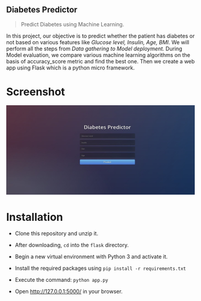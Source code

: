 
## Diabetes Predictor
> Predict Diabetes using Machine Learning.

In this project, our objective is to predict whether the patient has diabetes or not based on various features like *Glucose level, Insulin, Age, BMI*. We will perform all the steps from *Data gathering to Model deployment.* During Model evaluation, we compare various machine learning algorithms on the basis of accuracy_score metric and find the best one. Then we create a web app using Flask which is a python micro framework.
# **Screenshot**

![](screenshot.jpg)

# Installation

- Clone this repository and unzip it.

- After downloading, `cd` into the `flask` directory.

- Begin a new virtual environment with Python 3 and activate it.

- Install the required packages using 
   `pip install -r requirements.txt`

- Execute the command:
   `python app.py`

- Open http://127.0.0.1:5000/ in your browser.
